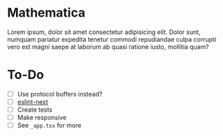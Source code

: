 # Mathematica

Lorem ipsum, dolor sit amet consectetur adipisicing elit. Dolor sunt, numquam pariatur expedita tenetur commodi
repudiandae culpa corrupti vero est magni saepe at laborum ab quasi ratione iusto, mollitia quam?

# To-Do

- [ ] Use protocol buffers instead?
- [ ] [eslint-next](https://nextjs.org/docs/basic-features/eslint#additional-configurations)
- [ ] Create tests
- [ ] Make responsive
- [ ] See `_app.tsx` for more
